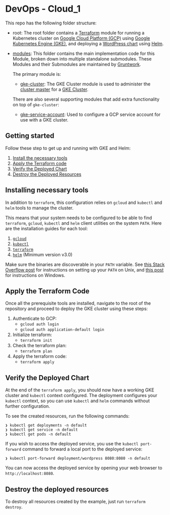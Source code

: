 # DevOps - Cloud_1

This repo has the following folder structure:

- root: The root folder contains a [Terraform](https://www.terraform.io) module for running a Kubernetes cluster on [Google Cloud Platform (GCP)](https://cloud.google.com/) using [Google Kubernetes Engine (GKE)](https://cloud.google.com/kubernetes-engine/), and deploying a [WordPress chart](https://artifacthub.io/packages/helm/bitnami/wordpress) using [Helm](https://helm.sh/).

- [modules](https://github.com/gruntwork-io/terraform-google-gke/tree/master/modules): This folder contains the
  main implementation code for this Module, broken down into multiple standalone submodules. These Modules and their Submodules are maintained by [Gruntwork](http://www.gruntwork.io/).

  The primary module is:

  - [gke-cluster](https://github.com/gruntwork-io/terraform-google-gke/tree/master/modules/gke-cluster): The GKE Cluster module is used to administer the [cluster master](https://cloud.google.com/kubernetes-engine/docs/concepts/cluster-architecture) for a [GKE Cluster](https://cloud.google.com/kubernetes-engine/docs/how-to/cluster-admin-overview). 

  There are also several supporting modules that add extra functionality on top of `gke-cluster`:

  - [gke-service-account](https://github.com/gruntwork-io/terraform-google-gke/tree/master/modules/gke-service-account): Used to configure a GCP service account for use with a GKE cluster.

## Getting started 

Follow these step to get up and running with GKE and Helm:

1. [Install the necessary tools](#installing-necessary-tools)
1. [Apply the Terraform code](#apply-the-terraform-code)
1. [Verify the Deployed Chart](#verify-the-deployed-chart)
1. [Destroy the Deployed Resources](#destroy-the-deployed-resources)

## Installing necessary tools

In addition to `terraform`, this configuration relies on `gcloud` and `kubectl` and `helm` tools to manage the cluster.

This means that your system needs to be configured to be able to find `terraform`, `gcloud`, `kubectl` and `helm`
client utilities on the system `PATH`. Here are the installation guides for each tool:

1. [`gcloud`](https://cloud.google.com/sdk/gcloud/)
1. [`kubectl`](https://kubernetes.io/docs/tasks/tools/install-kubectl/)
1. [`terraform`](https://learn.hashicorp.com/terraform/getting-started/install.html)
1. [`helm`](https://docs.helm.sh/using_helm/#installing-helm) (Minimum version v3.0)

Make sure the binaries are discoverable in your `PATH` variable. See [this Stack Overflow
post](https://stackoverflow.com/questions/14637979/how-to-permanently-set-path-on-linux-unix) for instructions on setting up your `PATH` on Unix, and [this post](https://stackoverflow.com/questions/1618280/where-can-i-set-path-to-make-exe-on-windows) for instructions on Windows.

## Apply the Terraform Code

Once all the prerequisite tools are installed, navigate to the root of the repository and proceed to deploy the GKE cluster using these steps:

1. Authenticate to GCP:
   - `gcloud auth login`
   - `gcloud auth application-default login`
1. Initialize terraform:
   - `terraform init`
1. Check the terraform plan:
   - `terraform plan`
1. Apply the terraform code:
   - `terraform apply`

## Verify the Deployed Chart

At the end of the `terraform apply`, you should now have a working GKE cluster and `kubectl` context configured.
The deployment configures your `kubectl` context, so you can use `kubectl` and `helm` commands without further configuration.

To see the created resources, run the following commands:
```
❯ kubectl get deployments -n default
❯ kubectl get service -n default
❯ kubectl get pods -n default
```

If you wish to access the deployed service, you use the `kubectl port-forward` command to forward a local port to the deployed service:
```
❯ kubectl port-forward deployment/wordpress 8080:8080 -n default
```

You can now access the deployed service by opening your web browser to `http://localhost:8080`.

## Destroy the deployed resources

To destroy all resources created by the example, just run `terraform destroy`.